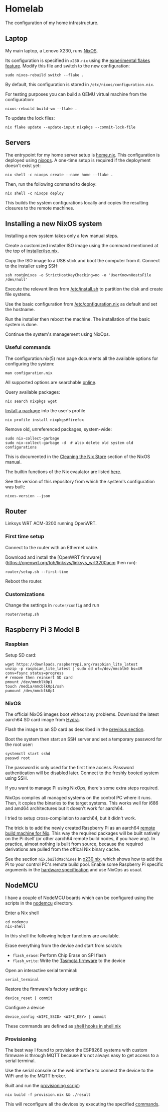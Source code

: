 # Homelab

The configuration of my home infrastructure.

## Laptop

My main laptop, a Lenovo X230, runs [NixOS](https://nixos.org/).

Its configuration is specified in `x230.nix` using the [experimental flakes
feature](https://www.tweag.io/blog/2020-07-31-nixos-flakes/).  Modify this file
and switch to the new configuration:

```
sudo nixos-rebuild switch --flake .
```

By default, this configuration is stored in `/etc/nixos/configuration.nix`.

For testing purposes you can build a QEMU virtual machine from the configuration:

```
nixos-rebuild build-vm --flake .
```

To update the lock files:

```
nix flake update --update-input nixpkgs --commit-lock-file
```

## Servers

The entrypoint for my home server setup is [home.nix](home.nix).  This
configuration is deployed using [nixops](https://github.com/NixOS/nixops).  A
one-time setup is required if the deployment doesn't exist yet:

```
nix shell -c nixops create --name home --flake .
```

Then, run the following command to deploy:

```
nix shell -c nixops deploy
```

This builds the system configurations locally and copies the resulting closures
to the remote machines.

## Installing a new NixOS system

Installing a new system takes only a few manual steps.

Create a customized installer ISO image using the command mentioned at the top
of [installer/iso.nix](installer/iso.nix).

Copy the ISO image to a USB stick and boot the computer from it.  Connect to
the installer using SSH:

```
ssh root@nixos -o StrictHostKeyChecking=no -o 'UserKnownHostsFile /dev/null'
```

Execute the relevant lines from [/etc/install.sh](installer/install.sh) to
partition the disk and create file systems.

Use the basic configuration from
[/etc/configuration.nix](installer/configuration.nix) as default and set the
hostname.

Run the installer then reboot the machine.  The installation of the basic
system is done.

Continue the system's management using NixOps.

### Useful commands

The configuration.nix(5) man page documents all the available options for
configuring the system:

```
man configuration.nix
```

All supported options are searchable [online](https://nixos.org/nixos/options.html).

Query available packages:

```
nix search nixpkgs wget
```

[Install a package](https://nixos.wiki/wiki/Nix_command/profile_install) into
the user's profile

```
nix profile install nixpkgs#firefox
```

Remove old, unreferenced packages, system-wide:

```
sudo nix-collect-garbage
sudo nix-collect-garbage -d  # also delete old system old configurations
```

This is documented in the [Cleaning the Nix Store](https://nixos.org/nixos/manual/index.html#sec-nix-gc)
section of the NixOS manual.

The builtin functions of the Nix evaulator are listed
[here](https://nixos.org/nix/manual/#ssec-builtins).

See the version of this repository from which the system's configuration was
built:

```
nixos-version --json
```

## Router

Linksys WRT ACM-3200 running OpenWRT.

### First time setup

Connect to the router with an Ethernet cable.

Download and install the [OpenWRT
firmware](https://openwrt.org/toh/linksys/linksys_wrt3200acm then run):

```
router/setup.sh --first-time
```

Reboot the router.

### Customizations

Change the settings in `router/config` and run

```
router/setup.sh
```

## Raspberry Pi 3 Model B

### Raspbian

Setup SD card:

```
wget https://downloads.raspberrypi.org/raspbian_lite_latest
unzip -p raspbian_lite_latest | sudo dd of=/dev/mmcblk0 bs=4M conv=fsync status=progress
# remove then reinsert SD card
pmount /dev/mmcblk0p1
touch /media/mmcblk0p1/ssh
pumount /dev/mmcblk0p1
```

### NixOS

The official NixOS images boot without any problems.  Download the latest
aarch64 SD card image from
[Hydra](https://hydra.nixos.org/search?query=sd_image).

Flash the image to an SD card as described in the [previous section](#raspbian).

Boot the system then start an SSH server and set a temporary password for the
root user:

```
systemctl start sshd
passwd root
```

The password is only used for the first time access.  Password authentication
will be disabled later.  Connect to the freshly booted system using SSH.

If you want to manage Pi using NixOps, there's some extra steps required.

NixOps compiles all managed systems on the control PC where it runs. Then, it
copies the binaries to the target systems.  This works well for i686 and amd64
architectures but it doesn't work for aarch64.

I tried to setup cross-compilation to aarch64, but it didn't work.

The trick is to add the newly created Raspberry Pi as an aarch64 [remote build
machine for Nix](https://nixos.org/nix/manual/#chap-distributed-builds).  This
way the required packages will be built natively on the Pi itself (or other
aarch64 remote build nodes, if you have any).  In practice, almost nothing is
built from source, because the required derivations are pulled from the offical
Nix binary cache.

See the section `nix.buildMachines` in [x230.nix](x230.nix), which shows how to
add the Pi to your control PC's remote build pool.  Enable some Raspberry Pi
specific arguments in the [hardware specification](hardware/rp3.nix) and use
NixOps as usual.

## NodeMCU

I have a couple of NodeMCU boards which can be configured using the scripts in
the [nodemcu](nodemcu) directory.

Enter a Nix shell

```
cd nodemcu
nix-shell
```

In this shell the following helper functions are available.

Erase everything from the device and start from scratch:

* `flash_erase`: Perform Chip Erase on SPI flash
* `flash_write`: Write the [Tasmota firmware](
   https://github.com/arendst/Tasmota) to the device

Open an interactive serial terminal:

```
serial_terminal
```

Restore the firmware's factory settings:

```
device_reset | commit
```

Configure a device

```
device_config <WIFI_SSID> <WIFI_KEY> | commit
```

These commands are defined as [shell hooks in shell.nix](./nodemcu/shell.nix)

### Provisioning

The best way I found to provision the ESP8266 systems with custom firmware is
through MQTT because it's not always easy to get access to a serial terminal.

Use the serial console or the web interface to connect the device to the WiFi
and to the MQTT broker.

Built and run the [provisioning script](nodemcu/provision.nix):

```
nix build -f provision.nix && ./result
```

This will reconfigure all the devices by executing the specified
[commands](https://tasmota.github.io/docs/Commands/).
